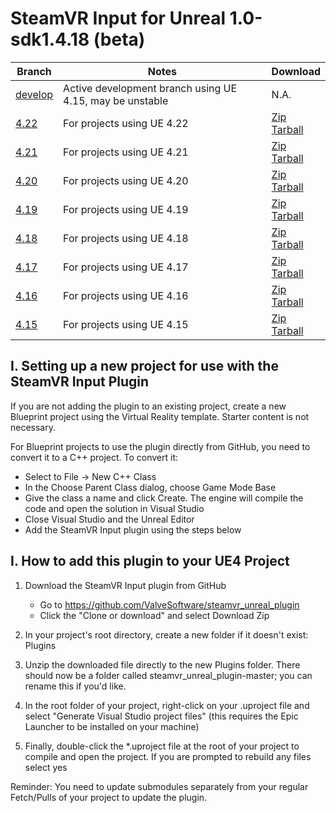 # SteamVR Input for Unreal 1.0-sdk1.4.18 (beta)

| Branch | Notes | Download |
| ------------- | ------------- | ------------- |
| [develop](https://github.com/ValveSoftware/steamvr_unreal_plugin) | Active development branch using UE 4.15, may be unstable | N.A. |
| [4.22](https://github.com/ValveSoftware/steamvr_unreal_plugin/tree/4.22) | For projects using UE 4.22 | [Zip](https://github.com/ValveSoftware/steamvr_unreal_plugin/archive/v1.0b_ue4.22.zip) <br> [Tarball](https://github.com/ValveSoftware/steamvr_unreal_plugin/archive/v1.0b_ue4.22.tar.gz) |
| [4.21](https://github.com/ValveSoftware/steamvr_unreal_plugin/tree/4.21) | For projects using UE 4.21 | [Zip](https://github.com/ValveSoftware/steamvr_unreal_plugin/archive/v1.0b_ue4.21.zip) <br> [Tarball](https://github.com/ValveSoftware/steamvr_unreal_plugin/archive/v1.0b_ue4.21.tar.gz) |
| [4.20](https://github.com/ValveSoftware/steamvr_unreal_plugin/tree/4.20) | For projects using UE 4.20 | [Zip](https://github.com/ValveSoftware/steamvr_unreal_plugin/archive/v1.0b_ue4.20.zip) <br> [Tarball](https://github.com/ValveSoftware/steamvr_unreal_plugin/archive/v1.0b_ue4.20.tar.gz) |
| [4.19](https://github.com/ValveSoftware/steamvr_unreal_plugin/tree/4.19) | For projects using UE 4.19 | [Zip](https://github.com/ValveSoftware/steamvr_unreal_plugin/archive/v1.0b_ue4.19.zip) <br> [Tarball](https://github.com/ValveSoftware/steamvr_unreal_plugin/archive/v1.0b_ue4.19.tar.gz) |
| [4.18](https://github.com/ValveSoftware/steamvr_unreal_plugin/tree/4.18) | For projects using UE 4.18 | [Zip](https://github.com/ValveSoftware/steamvr_unreal_plugin/archive/v1.0b_ue4.18.zip) <br> [Tarball](https://github.com/ValveSoftware/steamvr_unreal_plugin/archive/v1.0b_ue4.18.tar.gz) |
| [4.17](https://github.com/ValveSoftware/steamvr_unreal_plugin/tree/4.17) | For projects using UE 4.17 | [Zip](https://github.com/ValveSoftware/steamvr_unreal_plugin/archive/v1.0b_ue4.17.zip) <br> [Tarball](https://github.com/ValveSoftware/steamvr_unreal_plugin/archive/v1.0b_ue4.17.tar.gz) |
| [4.16](https://github.com/ValveSoftware/steamvr_unreal_plugin/tree/4.16) | For projects using UE 4.16 | [Zip](https://github.com/ValveSoftware/steamvr_unreal_plugin/archive/v1.0b_ue4.16.zip) <br> [Tarball](https://github.com/ValveSoftware/steamvr_unreal_plugin/archive/v1.0b_ue4.16.tar.gz) |
| [4.15](https://github.com/ValveSoftware/steamvr_unreal_plugin/tree/4.15) | For projects using UE 4.15 | [Zip](https://github.com/ValveSoftware/steamvr_unreal_plugin/archive/v1.0b_ue4.15.zip) <br> [Tarball](https://github.com/ValveSoftware/steamvr_unreal_plugin/archive/v1.0b_ue4.15.tar.gz) |


## I. Setting up a new project for use with the SteamVR Input Plugin
If you are not adding the plugin to an existing project, create a new Blueprint project using the Virtual Reality template.  Starter content is not necessary.  

For Blueprint projects to use the plugin directly from GitHub, you need to convert it to a C++ project.  To convert it:
* Select to File -> New C++ Class
* In the Choose Parent Class dialog, choose Game Mode Base
* Give the class a name and click Create.  The engine will compile the code and open the solution in Visual Studio
* Close Visual Studio and the Unreal Editor
* Add the SteamVR Input plugin using the steps below


## I. How to add this plugin to your UE4 Project
1. Download the SteamVR Input plugin from GitHub
	* Go to https://github.com/ValveSoftware/steamvr_unreal_plugin
	* Click the "Clone or download" and select Download Zip
	
2. In your project's root directory, create a new folder if it doesn't exist:
Plugins

3. Unzip the downloaded file directly to the new Plugins folder.  There should now be a folder called steamvr_unreal_plugin-master; you can rename this if you'd like.  

5. In the root folder of your project, right-click on your .uproject file and select "Generate Visual Studio project files" (this requires the Epic Launcher to be installed on your machine)

6. Finally, double-click the *.uproject file at the root of your project to compile and open the project.  If you are prompted to rebuild any files select yes

Reminder: You need to update submodules separately from your regular Fetch/Pulls of your project to update the plugin.
